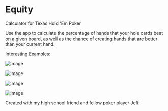 # Equity
Calculator for Texas Hold 'Em Poker

Use the app to calculate the percentage of hands that your hole cards beat on a given board, as well as the chance of creating hands that are better than your current hand.

Interesting Examples:


![image](https://github.com/adammotts/Equity/assets/122937892/e6edcf2d-3267-4cdf-914c-bcdb814be623)


![image](https://github.com/adammotts/Equity/assets/122937892/7d75ecf9-8776-46a3-aa5e-ba03e5acfb9a)


![image](https://github.com/adammotts/Equity/assets/122937892/d5e86a3b-070b-4c0c-8af7-2abb1e7ea524)


![image](https://github.com/adammotts/Equity/assets/122937892/1cdae18c-3d6f-4726-b2b3-2918281ff131)


Created with my high school friend and fellow poker player Jeff.
